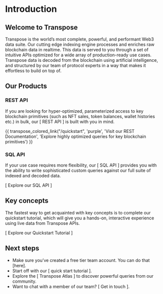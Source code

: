 # Introduction

## Welcome to Transpose
Transpose is the world’s most complete, powerful, and performant Web3 data suite. Our cutting edge indexing engine processes and enriches raw blockchain data in realtime.  This data is served to you through a set of intuitive APIs optimized for a wide array of production-ready use cases. Transpose data is decoded from the blockchain using artificial intelligence, and structured by our team of protocol experts in a way that makes it effortless to build on top of.

## Our Products

### REST API
If you are looking for hyper-optimized, parameterized access to key blockchain primitives (such as NFT sales, token balances, wallet histories etc.) in bulk, our [ REST API ] is built with you in mind.

{{ transpose_colored_link("/quickstart", 'purple', 'Visit our REST Documentation', 'Explore highly optimized queries for key blockchain primitives') }}

### SQL API
If your use case requires more flexibility, our [ SQL API ] provides you with the ability to write sophisticated custom queries against our full suite of indexed and decoded data.

[ Explore our SQL API ]
## Key concepts
The fastest way to get acquainted with key concepts is to complete our quickstart tutorial, which will give you a hands-on, interactive experience using live data from Transpose APIs.

[ Explore our Quickstart Tutorial ]
## Next steps
- Make sure you’ve created a free tier team account.  You can do that [here].
- Start off with our [ quick start tutorial ].
- Explore the [ Transpose Atlas ] to discover powerful queries from our community.
- Want to chat with a member of our team?  [ Get in touch ].
